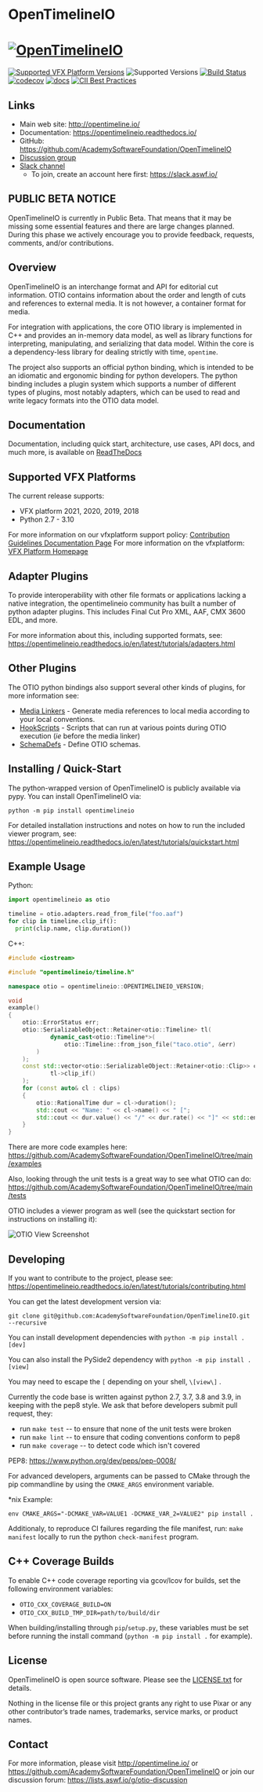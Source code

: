 OpenTimelineIO
=======
[![OpenTimelineIO](docs/_static/OpenTimelineIO@3xDark.png)](http://opentimeline.io)
==============

[![Supported VFX Platform Versions](https://img.shields.io/badge/vfx%20platform-2018--2021-lightgrey.svg)](http://www.vfxplatform.com/)
![Supported Versions](https://img.shields.io/badge/python-2.7%2C%203.7%2C%203.8%2C%203.9%2C%203.10-blue)
[![Build Status](https://github.com/AcademySoftwareFoundation/OpenTimelineIO/actions/workflows/python-package.yml/badge.svg)](https://github.com/AcademySoftwareFoundation/OpenTimelineIO/actions/workflows/python-package.yml)
[![codecov](https://codecov.io/gh/AcademySoftwareFoundation/OpenTimelineIO/branch/main/graph/badge.svg)](https://codecov.io/gh/AcademySoftwareFoundation/OpenTimelineIO)
[![docs](https://readthedocs.org/projects/opentimelineio/badge/?version=latest)](https://opentimelineio.readthedocs.io/en/latest/index.html)
[![CII Best Practices](https://bestpractices.coreinfrastructure.org/projects/2288/badge)](https://bestpractices.coreinfrastructure.org/projects/2288)

Links
-----

* Main web site: http://opentimeline.io/
* Documentation: https://opentimelineio.readthedocs.io/
* GitHub: https://github.com/AcademySoftwareFoundation/OpenTimelineIO
* [Discussion group](https://lists.aswf.io/g/otio-discussion)
* [Slack channel](https://academysoftwarefdn.slack.com/messages/CMQ9J4BQC)
  * To join, create an account here first: https://slack.aswf.io/

PUBLIC BETA NOTICE
------------------

OpenTimelineIO is currently in Public Beta. That means that it may be missing
some essential features and there are large changes planned. During this phase
we actively encourage you to provide feedback, requests, comments, and/or
contributions.

Overview
--------

OpenTimelineIO is an interchange format and API for editorial cut information.
OTIO contains information about the order and length of cuts and
 references to external media. It is not however, a container format for media.

For integration with applications, the core OTIO library is implemented in C++
and provides an in-memory data model, as well as library functions for
interpreting, manipulating, and serializing that data model. Within the core is
a dependency-less library for dealing strictly with time, `opentime`.

The project also supports an official python binding, which is intended to be
an idiomatic and ergonomic binding for python developers.  The python binding
includes a plugin system which supports a number of different types of plugins,
most notably adapters, which can be used to read and write legacy formats into
the OTIO data model.

Documentation
--------------
Documentation, including quick start, architecture, use cases, API docs, and much more, is available on [ReadTheDocs](https://opentimelineio.readthedocs.io/)

Supported VFX Platforms
-----------------
The current release supports:
- VFX platform 2021, 2020, 2019, 2018
- Python 2.7 - 3.10

For more information on our vfxplatform support policy: [Contribution Guidelines Documentation Page](https://opentimelineio.readthedocs.io/en/latest/tutorials/contributing.html)
For more information on the vfxplatform: [VFX Platform Homepage](https://vfxplatform.com)

Adapter Plugins
---------------

To provide interoperability with other file formats or applications lacking a
native integration, the opentimelineio community has built a number of python
adapter plugins. This includes Final Cut Pro XML, AAF, CMX 3600 EDL, and more.

For more information about this, including supported formats, see: https://opentimelineio.readthedocs.io/en/latest/tutorials/adapters.html

Other Plugins
-------------

The OTIO python bindings also support several other kinds of plugins, for more information see:

* [Media Linkers](https://opentimelineio.readthedocs.io/en/latest/tutorials/write-a-media-linker.html) - Generate media references to local media according to your local conventions.
* [HookScripts](https://opentimelineio.readthedocs.io/en/latest/tutorials/write-a-hookscript.html) - Scripts that can run at various points during OTIO execution (_ie_ before the media linker)
* [SchemaDefs](https://opentimelineio.readthedocs.io/en/latest/tutorials/write-a-schemadef.html) - Define OTIO schemas.

Installing / Quick-Start
------------------------

The python-wrapped version of OpenTimelineIO is publicly available via pypy.  You can install OpenTimelineIO via:

`python -m pip install opentimelineio`

For detailed installation instructions and notes on how to run the included viewer program, see: https://opentimelineio.readthedocs.io/en/latest/tutorials/quickstart.html


Example Usage
-------------

Python:

```python
import opentimelineio as otio

timeline = otio.adapters.read_from_file("foo.aaf")
for clip in timeline.clip_if():
  print(clip.name, clip.duration())
```

C++:

```c++
#include <iostream>

#include "opentimelineio/timeline.h"

namespace otio = opentimelineio::OPENTIMELINEIO_VERSION;

void
example()
{
    otio::ErrorStatus err;
    otio::SerializableObject::Retainer<otio::Timeline> tl(
            dynamic_cast<otio::Timeline*>(
                otio::Timeline::from_json_file("taco.otio", &err)
        )
    );
    const std::vector<otio::SerializableObject::Retainer<otio::Clip>> clips = (
            tl->clip_if()
    );
    for (const auto& cl : clips)
    {
        otio::RationalTime dur = cl->duration();
        std::cout << "Name: " << cl->name() << " [";
        std::cout << dur.value() << "/" << dur.rate() << "]" << std::endl;
    }
}
```

There are more code examples here: https://github.com/AcademySoftwareFoundation/OpenTimelineIO/tree/main/examples

Also, looking through the unit tests is a great way to see what OTIO can do:
https://github.com/AcademySoftwareFoundation/OpenTimelineIO/tree/main/tests

OTIO includes a viewer program as well (see the quickstart section for instructions on installing it):

![OTIO View Screenshot](docs/_static/otioview.png)

Developing
----------

If you want to contribute to the project, please see: https://opentimelineio.readthedocs.io/en/latest/tutorials/contributing.html

You can get the latest development version via:

`git clone git@github.com:AcademySoftwareFoundation/OpenTimelineIO.git --recursive `

You can install development dependencies with `python -m pip install .[dev]`

You can also install the PySide2 dependency with `python -m pip install .[view]`

You may need to escape the `[` depending on your shell, `\[view\]` .

Currently the code base is written against python 2.7, 3.7, 3.8 and 3.9,
in keeping with the pep8 style.  We ask that before developers submit pull
request, they:

- run `make test` -- to ensure that none of the unit tests were broken
- run `make lint` -- to ensure that coding conventions conform to pep8
- run `make coverage` -- to detect code which isn't covered

PEP8: https://www.python.org/dev/peps/pep-0008/

For advanced developers, arguments can be passed to CMake through the pip
commandline by using the `CMAKE_ARGS` environment variable.

*nix Example:

`env CMAKE_ARGS="-DCMAKE_VAR=VALUE1 -DCMAKE_VAR_2=VALUE2" pip install .`

Additionaly, to reproduce CI failures regarding the file manifest, run:
`make manifest` locally to run the python `check-manifest` program.

## C++ Coverage Builds

To enable C++ code coverage reporting via gcov/lcov for builds, set the
following environment variables:

- `OTIO_CXX_COVERAGE_BUILD=ON`
- `OTIO_CXX_BUILD_TMP_DIR=path/to/build/dir`

When building/installing through `pip`/`setup.py`, these variables must be set
before running the install command (`python -m pip install .` for example).

License
-------
OpenTimelineIO is open source software. Please see the [LICENSE.txt](LICENSE.txt) for details.

Nothing in the license file or this project grants any right to use Pixar or any other contributor’s trade names, trademarks, service marks, or product names.

Contact
-------

For more information, please visit http://opentimeline.io/
or https://github.com/AcademySoftwareFoundation/OpenTimelineIO
or join our discussion forum: https://lists.aswf.io/g/otio-discussion

